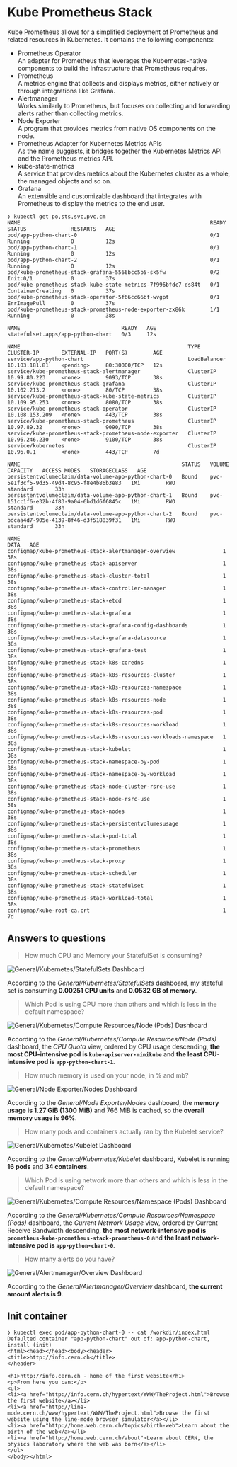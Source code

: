 # Kube Prometheus Stack

Kube Prometheus allows for a simplified deployment of Prometheus and related resources in Kubernetes. It contains the following components:

- Prometheus Operator  
  An adapter for Prometheus that leverages the Kubernetes-native components to build the infrastructure that Prometheus requires.
- Prometheus  
  A metrics engine that collects and displays metrics, either natively or through integrations like Grafana.
- Alertmanager  
  Works similarly to Prometheus, but focuses on collecting and forwarding alerts rather than collecting metrics.
- Node Exporter  
  A program that provides metrics from native OS components on the node.
- Prometheus Adapter for Kubernetes Metrics APIs  
  As the name suggests, it bridges together the Kubernetes Metrics API and the Prometheus metrics API.
- kube-state-metrics  
  A service that provides metrics about the Kubernetes cluster as a whole, the managed objects and so on.
- Grafana  
  An extensible and customizable dashboard that integrates with Prometheus to display the metrics to the end user.

```
❭ kubectl get po,sts,svc,pvc,cm
NAME                                                            READY   STATUS              RESTARTS   AGE
pod/app-python-chart-0                                          0/1     Running             0          12s
pod/app-python-chart-1                                          0/1     Running             0          12s
pod/app-python-chart-2                                          0/1     Running             0          12s
pod/kube-prometheus-stack-grafana-5566bcc5b5-sk5fw              0/2     Init:0/1            0          37s
pod/kube-prometheus-stack-kube-state-metrics-7f996bfdc7-ds84t   0/1     ContainerCreating   0          37s
pod/kube-prometheus-stack-operator-5f66cc66bf-wvgpt             0/1     ErrImagePull        0          37s
pod/kube-prometheus-stack-prometheus-node-exporter-zx86k        1/1     Running             0          38s

NAME                                READY   AGE
statefulset.apps/app-python-chart   0/3     12s

NAME                                                     TYPE           CLUSTER-IP       EXTERNAL-IP   PORT(S)        AGE
service/app-python-chart                                 LoadBalancer   10.103.181.81    <pending>     80:30000/TCP   12s
service/kube-prometheus-stack-alertmanager               ClusterIP      10.99.80.223     <none>        9093/TCP       38s
service/kube-prometheus-stack-grafana                    ClusterIP      10.102.213.2     <none>        80/TCP         38s
service/kube-prometheus-stack-kube-state-metrics         ClusterIP      10.109.95.253    <none>        8080/TCP       38s
service/kube-prometheus-stack-operator                   ClusterIP      10.108.153.209   <none>        443/TCP        38s
service/kube-prometheus-stack-prometheus                 ClusterIP      10.97.89.32      <none>        9090/TCP       38s
service/kube-prometheus-stack-prometheus-node-exporter   ClusterIP      10.96.246.230    <none>        9100/TCP       38s
service/kubernetes                                       ClusterIP      10.96.0.1        <none>        443/TCP        7d

NAME                                                   STATUS   VOLUME                                     CAPACITY   ACCESS MODES   STORAGECLASS   AGE
persistentvolumeclaim/data-volume-app-python-chart-0   Bound    pvc-5e1f3cf5-9d35-49d4-8c95-f8e4b86b3e83   1Mi        RWO            standard       33h
persistentvolumeclaim/data-volume-app-python-chart-1   Bound    pvc-151cc1f6-e32b-4f83-9a04-6bd1d6f6845c   1Mi        RWO            standard       33h
persistentvolumeclaim/data-volume-app-python-chart-2   Bound    pvc-bdcaa4d7-905e-4139-8f46-d3f518839f31   1Mi        RWO            standard       33h

NAME                                                                DATA   AGE
configmap/kube-prometheus-stack-alertmanager-overview               1      38s
configmap/kube-prometheus-stack-apiserver                           1      38s
configmap/kube-prometheus-stack-cluster-total                       1      38s
configmap/kube-prometheus-stack-controller-manager                  1      38s
configmap/kube-prometheus-stack-etcd                                1      38s
configmap/kube-prometheus-stack-grafana                             1      38s
configmap/kube-prometheus-stack-grafana-config-dashboards           1      38s
configmap/kube-prometheus-stack-grafana-datasource                  1      38s
configmap/kube-prometheus-stack-grafana-test                        1      38s
configmap/kube-prometheus-stack-k8s-coredns                         1      38s
configmap/kube-prometheus-stack-k8s-resources-cluster               1      38s
configmap/kube-prometheus-stack-k8s-resources-namespace             1      38s
configmap/kube-prometheus-stack-k8s-resources-node                  1      38s
configmap/kube-prometheus-stack-k8s-resources-pod                   1      38s
configmap/kube-prometheus-stack-k8s-resources-workload              1      38s
configmap/kube-prometheus-stack-k8s-resources-workloads-namespace   1      38s
configmap/kube-prometheus-stack-kubelet                             1      38s
configmap/kube-prometheus-stack-namespace-by-pod                    1      38s
configmap/kube-prometheus-stack-namespace-by-workload               1      38s
configmap/kube-prometheus-stack-node-cluster-rsrc-use               1      38s
configmap/kube-prometheus-stack-node-rsrc-use                       1      38s
configmap/kube-prometheus-stack-nodes                               1      38s
configmap/kube-prometheus-stack-persistentvolumesusage              1      38s
configmap/kube-prometheus-stack-pod-total                           1      38s
configmap/kube-prometheus-stack-prometheus                          1      38s
configmap/kube-prometheus-stack-proxy                               1      38s
configmap/kube-prometheus-stack-scheduler                           1      38s
configmap/kube-prometheus-stack-statefulset                         1      38s
configmap/kube-prometheus-stack-workload-total                      1      38s
configmap/kube-root-ca.crt                                          1      7d
```

## Answers to questions

> How much CPU and Memory your StatefulSet is consuming?

![General/Kubernetes/StatefulSets Dashboard](images/lab14-q1.webp)

According to the _General/Kubernetes/StatefulSets_ dashboard, my stateful set is consuming **0.00251 CPU units** and **0.0532 GB of memory**.

> Which Pod is using CPU more than others and which is less in the default namespace?

![General/Kubernetes/Compute Resources/Node (Pods) Dashboard](images/lab14-q2.webp)

According to the _General/Kubernetes/Compute Resources/Node (Pods)_ dashboard, the _CPU Quota_ view, ordered by CPU usage descending, **the most CPU-intensive pod is `kube-apiserver-minikube`** and **the least CPU-intensive pod is `app-python-chart-1`**.

> How much memory is used on your node, in % and mb?

![General/Node Exporter/Nodes Dashboard](images/lab14-q3.webp)

According to the _General/Node Exporter/Nodes_ dashboard, the **memory usage is 1.27 GiB (1300 MiB)** and 766 MiB is cached, so the **overall memory usage is 96%**.

> How many pods and containers actually ran by the Kubelet service?

![General/Kubernetes/Kubelet Dashboard](images/lab14-q4.webp)

According to the _General/Kubernetes/Kubelet_ dashboard, Kubelet is running **16 pods** and **34 containers**.

> Which Pod is using network more than others and which is less in the default namespace?

![General/Kubernetes/Compute Resources/Namespace (Pods) Dashboard](images/lab14-q5.webp)

According to the _General/Kubernetes/Compute Resources/Namespace (Pods)_ dashboard, the _Current Network Usage_ view, ordered by Current Receive Bandwidth descending, **the most network-intensive pod is `prometheus-kube-prometheus-stack-prometheus-0`** and **the least network-intensive pod is `app-python-chart-0`**.

> How many alerts do you have?

![General/Alertmanager/Overview Dashboard](images/lab14-q6.webp)

According to the _General/Alertmanager/Overview_ dashboard, **the current amount alerts is 9**.

## Init container 

```
❭ kubectl exec pod/app-python-chart-0 -- cat /workdir/index.html
Defaulted container "app-python-chart" out of: app-python-chart, install (init)
<html><head></head><body><header>
<title>http://info.cern.ch</title>
</header>

<h1>http://info.cern.ch - home of the first website</h1>
<p>From here you can:</p>
<ul>
<li><a href="http://info.cern.ch/hypertext/WWW/TheProject.html">Browse the first website</a></li>
<li><a href="http://line-mode.cern.ch/www/hypertext/WWW/TheProject.html">Browse the first website using the line-mode browser simulator</a></li>
<li><a href="http://home.web.cern.ch/topics/birth-web">Learn about the birth of the web</a></li>
<li><a href="http://home.web.cern.ch/about">Learn about CERN, the physics laboratory where the web was born</a></li>
</ul>
</body></html>
```
